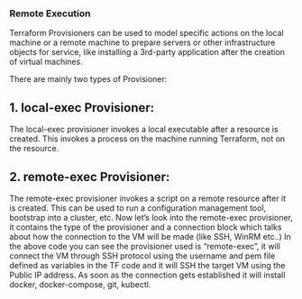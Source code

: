 ### Remote Execution
Terraform Provisioners can be used to model specific actions on the local machine or a remote machine to prepare servers or other infrastructure objects for service, like installing a 3rd-party application after the creation of virtual machines.

There are mainly two types of Provisioner:

## 1. local-exec Provisioner: 
The local-exec provisioner invokes a local executable after a resource is created. This invokes a process on the machine running Terraform, not on the resource.

## 2. remote-exec Provisioner: 
The remote-exec provisioner invokes a script on a remote resource after it is created. This can be used to run a configuration management tool, bootstrap into a cluster, etc.
Now let’s look into the remote-exec provisioner, it contains the type of the provisioner and a connection block which talks about how the connection to the VM will be made (like SSH, WinRM etc..)
In the above code you can see the provisioner used is “remote-exec”, it will connect the VM through SSH protocol using the username and pem file defined as variables in the TF code and it will SSH the target VM using the Public IP address. As soon as the connection gets established it will install docker, docker-compose, git, kubectl.